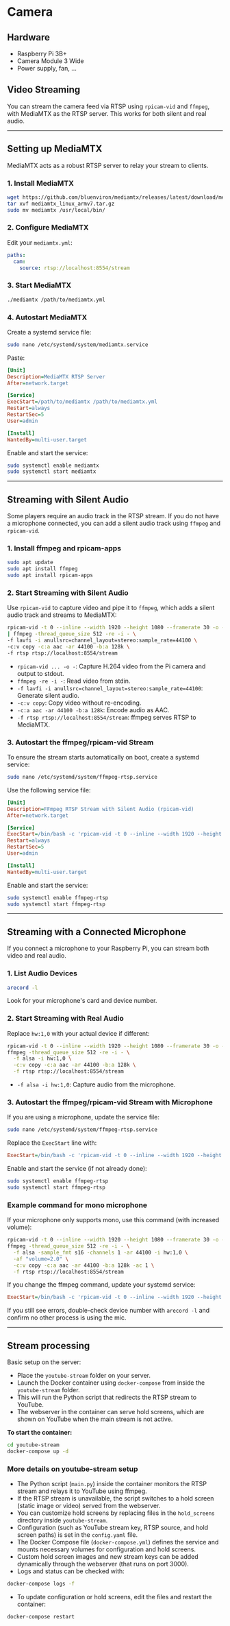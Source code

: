 # Camera

## Hardware

- Raspberry Pi 3B+
- Camera Module 3 Wide
- Power supply, fan, ...

## Video Streaming

You can stream the camera feed via RTSP using `rpicam-vid` and `ffmpeg`, with MediaMTX as the RTSP server. This works for both silent and real audio.

---

## Setting up MediaMTX

MediaMTX acts as a robust RTSP server to relay your stream to clients.

### 1. Install MediaMTX

```sh
wget https://github.com/bluenviron/mediamtx/releases/latest/download/mediamtx_linux_armv7.tar.gz
tar xvf mediamtx_linux_armv7.tar.gz
sudo mv mediamtx /usr/local/bin/
```

### 2. Configure MediaMTX

Edit your `mediamtx.yml`:

```yaml
paths:
  cam:
    source: rtsp://localhost:8554/stream
```

### 3. Start MediaMTX

```sh
./mediamtx /path/to/mediamtx.yml
```

### 4. Autostart MediaMTX

Create a systemd service file:

```sh
sudo nano /etc/systemd/system/mediamtx.service
```

Paste:

```ini
[Unit]
Description=MediaMTX RTSP Server
After=network.target

[Service]
ExecStart=/path/to/mediamtx /path/to/mediamtx.yml
Restart=always
RestartSec=5
User=admin

[Install]
WantedBy=multi-user.target
```

Enable and start the service:

```sh
sudo systemctl enable mediamtx
sudo systemctl start mediamtx
```

---

## Streaming with Silent Audio

Some players require an audio track in the RTSP stream. If you do not have a microphone connected, you can add a silent audio track using `ffmpeg` and `rpicam-vid`.

### 1. Install ffmpeg and rpicam-apps

```sh
sudo apt update
sudo apt install ffmpeg
sudo apt install rpicam-apps
```

### 2. Start Streaming with Silent Audio

Use `rpicam-vid` to capture video and pipe it to `ffmpeg`, which adds a silent audio track and streams to MediaMTX:

```sh
rpicam-vid -t 0 --inline --width 1920 --height 1080 --framerate 30 -o - \
| ffmpeg -thread_queue_size 512 -re -i - \
-f lavfi -i anullsrc=channel_layout=stereo:sample_rate=44100 \
-c:v copy -c:a aac -ar 44100 -b:a 128k \
-f rtsp rtsp://localhost:8554/stream
```

- `rpicam-vid ... -o -`: Capture H.264 video from the Pi camera and output to stdout.
- `ffmpeg -re -i -`: Read video from stdin.
- `-f lavfi -i anullsrc=channel_layout=stereo:sample_rate=44100`: Generate silent audio.
- `-c:v copy`: Copy video without re-encoding.
- `-c:a aac -ar 44100 -b:a 128k`: Encode audio as AAC.
- `-f rtsp rtsp://localhost:8554/stream`: ffmpeg serves RTSP to MediaMTX.

### 3. Autostart the ffmpeg/rpicam-vid Stream

To ensure the stream starts automatically on boot, create a systemd service:

```sh
sudo nano /etc/systemd/system/ffmpeg-rtsp.service
```

Use the following service file:

```ini
[Unit]
Description=FFmpeg RTSP Stream with Silent Audio (rpicam-vid)
After=network.target

[Service]
ExecStart=/bin/bash -c 'rpicam-vid -t 0 --inline --width 1920 --height 1080 --framerate 30 -o - | ffmpeg -thread_queue_size 512 -re -i - -f lavfi -i anullsrc=channel_layout=stereo:sample_rate=44100 -c:v copy -c:a aac -ar 44100 -b:a 128k -f rtsp rtsp://localhost:8554/stream'
Restart=always
RestartSec=5
User=admin

[Install]
WantedBy=multi-user.target
```

Enable and start the service:

```sh
sudo systemctl enable ffmpeg-rtsp
sudo systemctl start ffmpeg-rtsp
```

---

## Streaming with a Connected Microphone

If you connect a microphone to your Raspberry Pi, you can stream both video and real audio.

### 1. List Audio Devices

```sh
arecord -l
```

Look for your microphone's card and device number.

### 2. Start Streaming with Real Audio

Replace `hw:1,0` with your actual device if different:

```sh
rpicam-vid -t 0 --inline --width 1920 --height 1080 --framerate 30 -o - | \
ffmpeg -thread_queue_size 512 -re -i - \
  -f alsa -i hw:1,0 \
  -c:v copy -c:a aac -ar 44100 -b:a 128k \
  -f rtsp rtsp://localhost:8554/stream
```

- `-f alsa -i hw:1,0`: Capture audio from the microphone.

### 3. Autostart the ffmpeg/rpicam-vid Stream with Microphone

If you are using a microphone, update the service file:

```sh
sudo nano /etc/systemd/system/ffmpeg-rtsp.service
```

Replace the `ExecStart` line with:

```ini
ExecStart=/bin/bash -c 'rpicam-vid -t 0 --inline --width 1920 --height 1080 --framerate 30 -o - | ffmpeg -thread_queue_size 512 -re -i - -f alsa -i hw:1,0 -c:v copy -c:a aac -ar 44100 -b:a 128k -f rtsp rtsp://localhost:8554/stream'
```

Enable and start the service (if not already done):

```sh
sudo systemctl enable ffmpeg-rtsp
sudo systemctl start ffmpeg-rtsp
```

### Example command for mono microphone

If your microphone only supports mono, use this command (with increased volume):

```sh
rpicam-vid -t 0 --inline --width 1920 --height 1080 --framerate 30 -o - | \
ffmpeg -thread_queue_size 512 -re -i - \
  -f alsa -sample_fmt s16 -channels 1 -ar 44100 -i hw:1,0 \
  -af "volume=2.0" \
  -c:v copy -c:a aac -ar 44100 -b:a 128k -ac 1 \
  -f rtsp rtsp://localhost:8554/stream
```

If you change the ffmpeg command, update your systemd service:

```ini
ExecStart=/bin/bash -c 'rpicam-vid -t 0 --inline --width 1920 --height 1080 --framerate 30 -o - | ffmpeg -thread_queue_size 512 -re -i - -f alsa -sample_fmt s16 -channels 1 -ar 44100 -i hw:1,0 -af "volume=2.0" -c:v copy -c:a aac -ar 44100 -b:a 128k -f rtsp rtsp://localhost:8554/stream'
```

If you still see errors, double-check device number with `arecord -l` and confirm no other process is using the mic.

---

## Stream processing

Basic setup on the server:

- Place the `youtube-stream` folder on your server.
- Launch the Docker container using `docker-compose` from inside the `youtube-stream` folder.
- This will run the Python script that redirects the RTSP stream to YouTube.
- The webserver in the container can serve hold screens, which are shown on YouTube when the main stream is not active.

**To start the container:**

```sh
cd youtube-stream
docker-compose up -d
```

### More details on youtube-stream setup

- The Python script (`main.py`) inside the container monitors the RTSP stream and relays it to YouTube using ffmpeg.
- If the RTSP stream is unavailable, the script switches to a hold screen (static image or video) served from the webserver.
- You can customize hold screens by replacing files in the `hold_screens` directory inside `youtube-stream`.
- Configuration (such as YouTube stream key, RTSP source, and hold screen paths) is set in the `config.yaml` file.
- The Docker Compose file (`docker-compose.yml`) defines the service and mounts necessary volumes for configuration and hold screens.
- Custom hold screen images and new stream keys can be added dynamically through the webserver (that runs on port 3000).
- Logs and status can be checked with:

```sh
docker-compose logs -f
```

- To update configuration or hold screens, edit the files and restart the container:

```sh
docker-compose restart
```